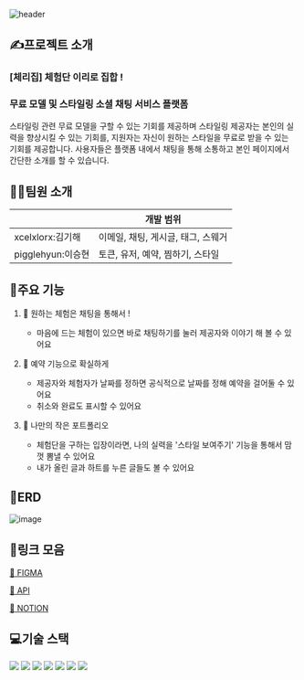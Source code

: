 ![header](https://capsule-render.vercel.app/api?type=transparent&text=🍒Cherry%House🍒&fontColor=C71C38)

## ✍프로젝트 소개
### [체리집] 체험단 이리로 집합 ! 
### 무료 모델 및 스타일링 소셜 채팅 서비스 플랫폼
스타일링 관련 무료 모델을 구할 수 있는 기회를 제공하며 스타일링 제공자는 본인의 실력을 향상시킬 수 있는 기회를, 지원자는 자신이 원하는 스타일을 무료로 받을 수 있는 기회를 제공합니다. 사용자들은 플랫폼 내에서 채팅을 통해 소통하고 본인 페이지에서 간단한 소개를 할 수 있습니다.

## 👩‍💻팀원 소개

|  | 개발 범위 | 
| --- | --- | 
| xcelxlorx:김기해 | 이메일, 채팅, 게시글, 태그, 스웨거  |
| pigglehyun:이승현 | 토큰, 유저, 예약, 찜하기, 스타일  |

## 🧩주요 기능

1. 💬 원하는 체험은 채팅을 통해서 !
    - 마음에 드는 체험이 있으면 바로 채팅하기를 눌러 제공자와 이야기 해 볼 수 있어요


2. 📝 예약 기능으로 확실하게
    - 제공자와 체험자가 날짜를 정하면 공식적으로 날짜를 정해 예약을 걸어둘 수 있어요
    - 취소와 완료도 표시할 수 있어요

3. 📅 나만의 작은 포트폴리오
    - 체험단을 구하는 입장이라면, 나의 실력을 '스타일 보여주기' 기능을 통해서 맘껏 뽐낼 수 있어요 
    - 내가 올린 글과 하트를 누른 글들도 볼 수 있어요


## 📑ERD
![image](https://github.com/cherry-house/cherry-house-be/assets/78164014/2f74a412-647c-45ca-b20c-69f6a4d320a1)


## 🔗링크 모음

 [🍒 FIGMA](https://www.figma.com/file/lF9STwnTFbphGjbTDwlOpc/cherry_house_figma?type=design&node-id=76-638&mode=design&t=mqvtbbtwhofRsWl6-0)   


 [🍒 API](https://cherry-house.notion.site/API-a400a1d3484d497c9865cc48954ed5b0?pvs=4)

  [🍒 NOTION](https://cherry-house.notion.site/b9f54c05f7ef4ca784ceb089cd3913e1?pvs=4)


## 💻기술 스택
 <img src="https://img.shields.io/badge/java-007396?style=for-the-badge&logo=java&logoColor=white"> 
 <img src="https://img.shields.io/badge/mysql-4479A1?style=for-the-badge&logo=mysql&logoColor=white"> 
 <img src="https://img.shields.io/badge/mongoDB-47A248?style=for-the-badge&logo=MongoDB&logoColor=white">
  <img src="https://img.shields.io/badge/spring-6DB33F?style=for-the-badge&logo=spring&logoColor=white"> 
  <img src="https://img.shields.io/badge/Spring Boot-6DB33F?style=for-the-badge&logo=Spring Boot&logoColor=white">
  <img src="https://img.shields.io/badge/Amazon S3-569A31?style=for-the-badge&logo=Amazon S3&logoColor=white">
  <img src="https://img.shields.io/badge/GitHub-181717?style=for-the-badge&logo=GitHub&logoColor=white">
